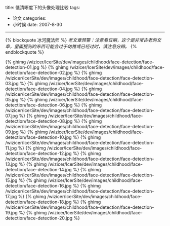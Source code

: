 title: 低清晰度下的头像处理比较
tags:
- 论文
categories:
- 小时候
date: 2007-8-30
---

{% blockquote 冰河魔法师 %}
*老文章预警：注意看日期，这个是非常古老的文章，里面提到的东西可能会过于幼稚或已经过时，请注意分辨。*
{% endblockquote %}

{% ghimg /wizicer/IcerSite/dev/images/childhood/face-detection/face-detection-01.jpg %}
{% ghimg /wizicer/IcerSite/dev/images/childhood/face-detection/face-detection-02.jpg %}
{% ghimg /wizicer/IcerSite/dev/images/childhood/face-detection/face-detection-03.jpg %}
{% ghimg /wizicer/IcerSite/dev/images/childhood/face-detection/face-detection-04.jpg %}
{% ghimg /wizicer/IcerSite/dev/images/childhood/face-detection/face-detection-05.jpg %}
{% ghimg /wizicer/IcerSite/dev/images/childhood/face-detection/face-detection-06.jpg %}
{% ghimg /wizicer/IcerSite/dev/images/childhood/face-detection/face-detection-07.jpg %}
{% ghimg /wizicer/IcerSite/dev/images/childhood/face-detection/face-detection-08.jpg %}
{% ghimg /wizicer/IcerSite/dev/images/childhood/face-detection/face-detection-09.jpg %}
{% ghimg /wizicer/IcerSite/dev/images/childhood/face-detection/face-detection-10.jpg %}
{% ghimg /wizicer/IcerSite/dev/images/childhood/face-detection/face-detection-11.jpg %}
{% ghimg /wizicer/IcerSite/dev/images/childhood/face-detection/face-detection-12.jpg %}
{% ghimg /wizicer/IcerSite/dev/images/childhood/face-detection/face-detection-13.jpg %}
{% ghimg /wizicer/IcerSite/dev/images/childhood/face-detection/face-detection-14.jpg %}
{% ghimg /wizicer/IcerSite/dev/images/childhood/face-detection/face-detection-15.jpg %}
{% ghimg /wizicer/IcerSite/dev/images/childhood/face-detection/face-detection-16.jpg %}
{% ghimg /wizicer/IcerSite/dev/images/childhood/face-detection/face-detection-17.jpg %}
{% ghimg /wizicer/IcerSite/dev/images/childhood/face-detection/face-detection-18.jpg %}
{% ghimg /wizicer/IcerSite/dev/images/childhood/face-detection/face-detection-19.jpg %}
{% ghimg /wizicer/IcerSite/dev/images/childhood/face-detection/face-detection-20.jpg %}
